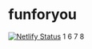 # funforyou 
[![Netlify Status](https://api.netlify.com/api/v1/badges/3ebf60dc-6748-4888-965d-11b5049a2c29/deploy-status)](https://app.netlify.com/sites/gorgeousmiles/deploys) 1 6 7 8